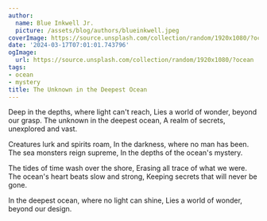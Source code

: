 ```yaml
---
author:
  name: Blue Inkwell Jr.
  picture: /assets/blog/authors/blueinkwell.jpeg
coverImage: https://source.unsplash.com/collection/random/1920x1080/?ocean
date: '2024-03-17T07:01:01.743796'
ogImage:
  url: https://source.unsplash.com/collection/random/1920x1080/?ocean
tags:
- ocean
- mystery
title: The Unknown in the Deepest Ocean
---
```


Deep in the depths, where light can't reach,
Lies a world of wonder, beyond our grasp.
The unknown in the deepest ocean,
A realm of secrets, unexplored and vast.

Creatures lurk and spirits roam,
In the darkness, where no man has been.
The sea monsters reign supreme,
In the depths of the ocean's mystery.

The tides of time wash over the shore,
Erasing all trace of what we were.
The ocean's heart beats slow and strong,
Keeping secrets that will never be gone.

In the deepest ocean, where no light can shine,
Lies a world of wonder, beyond our design.